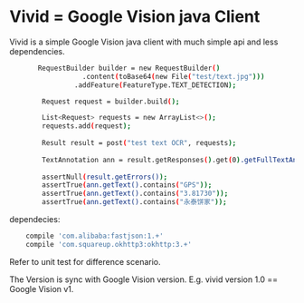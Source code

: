 
Vivid = Google Vision java Client
=================================

Vivid is a simple Google Vision java client with much simple api and less dependencies.

```sh
	   RequestBuilder builder = new RequestBuilder()
				  .content(toBase64(new File("test/text.jpg")))
		        .addFeature(FeatureType.TEXT_DETECTION);

		Request request = builder.build();

		List<Request> requests = new ArrayList<>();
		requests.add(request);
		
		Result result = post("test text OCR", requests);
				
		TextAnnotation ann = result.getResponses().get(0).getFullTextAnnotation().get(0);
				
		assertNull(result.getErrors());		
		assertTrue(ann.getText().contains("GPS"));
		assertTrue(ann.getText().contains("3.81730"));
		assertTrue(ann.getText().contains("永泰饼家"));
```

dependecies:

```sh
	compile 'com.alibaba:fastjson:1.+'
	compile 'com.squareup.okhttp3:okhttp:3.+'
```

Refer to unit test for difference scenario.

The Version is sync with Google Vision version. E.g. vivid version 1.0 == Google Vision v1.




